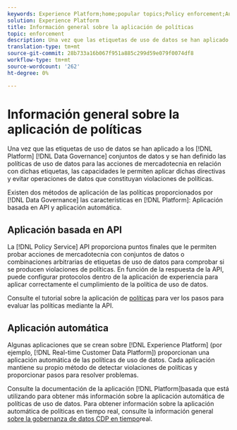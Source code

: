 ```yaml
---
keywords: Experience Platform;home;popular topics;Policy enforcement;Automatic enforcement;API-based enforcement;data governance
solution: Experience Platform
title: Información general sobre la aplicación de políticas
topic: enforcement
description: Una vez que las etiquetas de uso de datos se han aplicado a los conjuntos de datos de Adobe Experience Platform y se han definido las políticas de uso de datos para las acciones de mercadotecnia en relación con dichas etiquetas, las capacidades de administración de datos le permiten aplicar dichas directivas y evitar operaciones de datos que constituyan violaciones de políticas. Existen dos métodos de aplicación de políticas proporcionados por las funciones de administración de datos en la plataforma, aplicación basada en API y aplicación automática.
translation-type: tm+mt
source-git-commit: 28b733a16b067f951a885c299d59e079f0074df8
workflow-type: tm+mt
source-wordcount: '262'
ht-degree: 0%

---
```



# Información general sobre la aplicación de políticas

Una vez que las etiquetas de uso de datos se han aplicado a los [!DNL Platform] [!DNL Data Governance] conjuntos de datos y se han definido las políticas de uso de datos para las acciones de mercadotecnia en relación con dichas etiquetas, las capacidades le permiten aplicar dichas directivas y evitar operaciones de datos que constituyan violaciones de políticas.

Existen dos métodos de aplicación de las políticas proporcionados por [!DNL Data Governance] las características en [!DNL Platform]: Aplicación basada en API y aplicación automática.

## Aplicación basada en API

La [!DNL Policy Service] API proporciona puntos finales que le permiten probar acciones de mercadotecnia con conjuntos de datos o combinaciones arbitrarias de etiquetas de uso de datos para comprobar si se producen violaciones de políticas. En función de la respuesta de la API, puede configurar protocolos dentro de la aplicación de experiencia para aplicar correctamente el cumplimiento de la política de uso de datos.

Consulte el tutorial sobre la aplicación de [políticas](api-enforcement.md) para ver los pasos para evaluar las políticas mediante la API.

## Aplicación automática

Algunas aplicaciones que se crean sobre [!DNL Experience Platform] (por ejemplo, [!DNL Real-time Customer Data Platform]) proporcionan una aplicación automática de las políticas de uso de datos. Cada aplicación mantiene su propio método de detectar violaciones de políticas y proporcionar pasos para resolver problemas.

Consulte la documentación de la aplicación [!DNL Platform]basada que está utilizando para obtener más información sobre la aplicación automática de políticas de uso de datos. Para obtener información sobre la aplicación automática de políticas en tiempo real, consulte la información general [sobre la gobernanza de datos CDP en tiempo](../../rtcdp/privacy/data-governance-overview.md#enforce-data-usage-compliance)real.